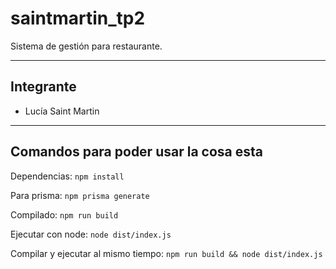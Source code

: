 # saintmartin_tp2

Sistema de gestión para restaurante.

---

## Integrante
- Lucía Saint Martin

---

## Comandos para poder usar la cosa esta

Dependencias:
```npm install```

Para prisma:
```npm prisma generate```

Compilado:
```npm run build```

Ejecutar con node:
```node dist/index.js```

Compilar y ejecutar al mismo tiempo:
```npm run build && node dist/index.js```